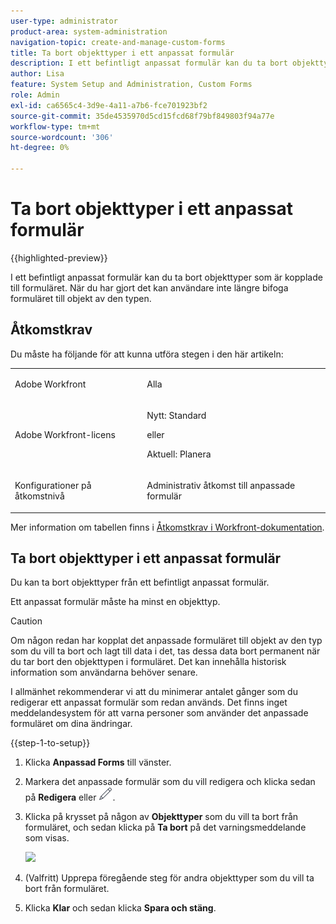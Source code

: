 ```yaml
---
user-type: administrator
product-area: system-administration
navigation-topic: create-and-manage-custom-forms
title: Ta bort objekttyper i ett anpassat formulär
description: I ett befintligt anpassat formulär kan du ta bort objekttyper som är kopplade till formuläret. När du har gjort det kan användare inte längre bifoga formuläret till objekt av den typen.
author: Lisa
feature: System Setup and Administration, Custom Forms
role: Admin
exl-id: ca6565c4-3d9e-4a11-a7b6-fce701923bf2
source-git-commit: 35de4535970d5cd15fcd68f79bf849803f94a77e
workflow-type: tm+mt
source-wordcount: '306'
ht-degree: 0%

---
```


# Ta bort objekttyper i ett anpassat formulär

{{highlighted-preview}}

I ett befintligt anpassat formulär kan du ta bort objekttyper som är kopplade till formuläret. När du har gjort det kan användare inte längre bifoga formuläret till objekt av den typen.

## Åtkomstkrav

Du måste ha följande för att kunna utföra stegen i den här artikeln:

<table style="table-layout:auto"> 
 <col> 
 <col> 
 <tbody> 
  <tr data-mc-conditions=""> 
   <td role="rowheader"> <p>Adobe Workfront</p> </td> 
   <td>Alla</td> 
  </tr> 
  <tr> 
   <td role="rowheader">Adobe Workfront-licens</td> 
   <td>
   <p>Nytt: Standard</p>
   <p>eller</p>
   <p>Aktuell: Planera</p></td>
  </tr> 
  <tr data-mc-conditions=""> 
   <td role="rowheader">Konfigurationer på åtkomstnivå</td> 
   <td> <p>Administrativ åtkomst till anpassade formulär</p> </td> 
  </tr>  
 </tbody> 
</table>

Mer information om tabellen finns i [Åtkomstkrav i Workfront-dokumentation](/help/quicksilver/administration-and-setup/add-users/access-levels-and-object-permissions/access-level-requirements-in-documentation.md).

## Ta bort objekttyper i ett anpassat formulär

Du kan ta bort objekttyper från ett befintligt anpassat formulär.

Ett anpassat formulär måste ha minst en objekttyp.

>[!CAUTION]
>
>Om någon redan har kopplat det anpassade formuläret till objekt av den typ som du vill ta bort och lagt till data i det, tas dessa data bort permanent när du tar bort den objekttypen i formuläret. Det kan innehålla historisk information som användarna behöver senare.
>
>I allmänhet rekommenderar vi att du minimerar antalet gånger som du redigerar ett anpassat formulär som redan används. Det finns inget meddelandesystem för att varna personer som använder det anpassade formuläret om dina ändringar.

{{step-1-to-setup}}

1. Klicka **Anpassad Forms** till vänster.
1. Markera det anpassade formulär som du vill redigera och klicka sedan på **Redigera** <span class="preview">eller ![Ikonen Redigera](assets/edit-icon.png).</span>
1. Klicka på krysset på någon av **Objekttyper** som du vill ta bort från formuläret, och sedan klicka på **Ta bort** på det varningsmeddelande som visas.

   ![](assets/click-x-object-types.jpg)

1. (Valfritt) Upprepa föregående steg för andra objekttyper som du vill ta bort från formuläret.
1. Klicka **Klar** och sedan klicka **Spara och stäng**.

